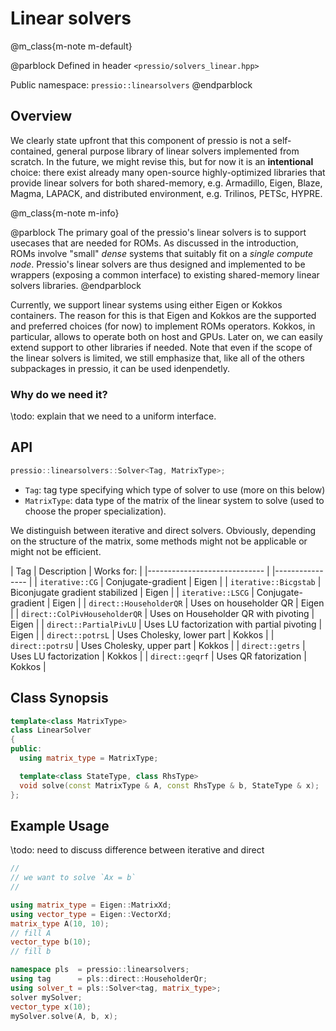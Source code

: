 
# Linear solvers


@m_class{m-note m-default}

@parblock
Defined in header `<pressio/solvers_linear.hpp>`

Public namespace: `pressio::linearsolvers`
@endparblock


## Overview

We clearly state upfront that this component of pressio
is not a self-contained, general purpose library of linear solvers
implemented from scratch.
In the future, we might revise this, but for now it is
an **intentional** choice: there exist already many
open-source highly-optimized libraries that provide linear solvers
for both shared-memory, e.g. Armadillo, Eigen, Blaze, Magma, LAPACK,
and distributed environment, e.g. Trilinos, PETSc, HYPRE.

@m_class{m-note m-info}

@parblock
The primary goal of the pressio's linear solvers is to support usecases that are needed for ROMs.
As discussed in the introduction, ROMs involve "small"
*dense* systems that suitably fit on a *single compute node*.
Pressio's linear solvers are thus designed and implemented to be
wrappers (exposing a common interface) to existing shared-memory
linear solvers libraries.
@endparblock

Currently, we support linear systems using either
Eigen or Kokkos containers. The reason for this is that Eigen
and Kokkos are the supported and preferred choices (for now)
to implement ROMs operators. Kokkos, in particular, allows
to operate both on host and GPUs.
Later on, we can easily extend support to other libraries if needed.
Note that even if the scope of the linear solvers is limited,
we still emphasize that, like all of the others subpackages in pressio,
it can be used idenpendetly.

### Why do we need it?

\todo: explain that we need to a uniform interface.


## API
```cpp
pressio::linearsolvers::Solver<Tag, MatrixType>;
```

- `Tag`: tag type specifying which type of solver to use (more on this below)
- `MatrixType`: data type of the matrix of the linear system to solve
(used to choose the proper specialization).

We distinguish between iterative and direct solvers.
Obviously, depending on the structure of the matrix, some methods
might not be applicable or might not be efficient.

| Tag                         	                | Description   | Works for: 	|
|-----------------------------					|               |----------------	|
| `iterative::CG`               	|   Conjugate-gradient  | Eigen     	|
| `iterative::Bicgstab`         	|   Biconjugate gradient stabilized | Eigen     	|
| `iterative::LSCG`             	|   Conjugate-gradient  | Eigen     	|
| `direct::HouseholderQR`       	|   Uses on householder QR | Eigen     	|
| `direct::ColPivHouseholderQR` 	|   Uses on Householder QR with pivoting | Eigen     	|
| `direct::PartialPivLU`        	|   Uses LU factorization with partial pivoting | Eigen |
| `direct::potrsL`      |   Uses Cholesky, lower part	| Kokkos    |
| `direct::potrsU`      |   Uses Cholesky, upper part | Kokkos     	|
| `direct::getrs`       |   Uses LU factorization   | Kokkos     	|
| `direct::geqrf`       |   Uses QR fatorization  | Kokkos     	|


## Class Synopsis
```cpp
template<class MatrixType>
class LinearSolver
{
public:
  using matrix_type	= MatrixType;

  template<class StateType, class RhsType>
  void solve(const MatrixType & A, const RhsType & b, StateType & x);
};
```

## Example Usage

\todo: need to discuss difference between iterative and direct

```cpp
//
// we want to solve `Ax = b`
//

using matrix_type = Eigen::MatrixXd;
using vector_type = Eigen::VectorXd;
matrix_type A(10, 10);
// fill A
vector_type b(10);
// fill b

namespace pls  = pressio::linearsolvers;
using tag	   = pls::direct::HouseholderQr;
using solver_t = pls::Solver<tag, matrix_type>;
solver mySolver;
vector_type x(10);
mySolver.solve(A, b, x);
```
